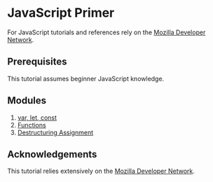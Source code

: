 JavaScript Primer
=================

For JavaScript tutorials and references rely on the [Mozilla Developer Network](https://developer.mozilla.org/en-US/docs/Web/JavaScript).

Prerequisites
-------------

This tutorial assumes beginner JavaScript knowledge.

Modules
------

1. [var, let, const](JavaScript-Primer/var-let-const.md)
1. [Functions](JavaScript-Primer/functions.md)
1. [Destructuring Assignment](JavaScript-Primer/destructuring-assignment.md)

Acknowledgements
---------------

This tutorial relies extensively on the [Mozilla Developer Network](https://developer.mozilla.org/en-US/). 

